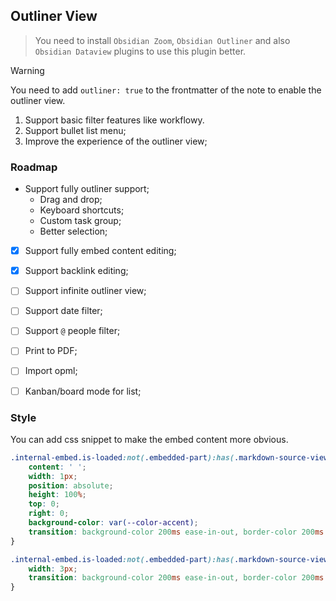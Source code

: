 ## Outliner View

> You need to install `Obsidian Zoom`, `Obsidian Outliner` and also `Obsidian Dataview` plugins to use this plugin better.

> [!warning]
> You need to add `outliner: true` to the frontmatter of the note to enable the outliner view.

1. Support basic filter features like workflowy.
2. Support bullet list menu;
3. Improve the experience of the outliner view;

### Roadmap

- Support fully outliner support;
  - Drag and drop;
  - Keyboard shortcuts;
  - Custom task group;
  - Better selection;
- [x] Support fully embed content editing;
- [x] Support backlink editing;
- [ ] Support infinite outliner view;
- [ ] Support date filter;
- [ ] Support `@` people filter;
- [ ] Print to PDF;
- [ ] Import opml;
- [ ] Kanban/board mode for list;


### Style

You can add css snippet to make the embed content more obvious.

```css
.internal-embed.is-loaded:not(.embedded-part):has(.markdown-source-view):before {
	content: ' ';
	width: 1px;
	position: absolute;
	height: 100%;
	top: 0;
	right: 0;
	background-color: var(--color-accent);
	transition: background-color 200ms ease-in-out, border-color 200ms ease-in-out, opacity 200ms ease-in-out;
}

.internal-embed.is-loaded:not(.embedded-part):has(.markdown-source-view):hover:before {
	width: 3px;
	transition: background-color 200ms ease-in-out, border-color 200ms ease-in-out, opacity 200ms ease-in-out;
}
```
